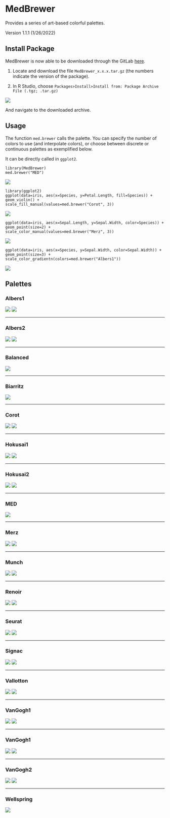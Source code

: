 
# MedBrewer

Provides a series of art-based colorful palettes.

Version 1.1.1 (1/26/2022)

## Install Package
MedBrewer is now able to be downloaded through the GitLab [here](https://gitlab.com/bioinformatics-inem/r-custom-packages/MedBrewer).

1. Locate and download the file `MedBrewer_x.x.x.tar.gz` (the numbers indicate the version of the package).

2. In R Studio, choose `Packages>Install>Install from: Package Archive File (.tgz; .tar.gz)` 

![](src/install-from-file.jpg)

And navigate to the downloaded archive.

## Usage

The function `med.brewer` calls the palette. You can specify the number of colors to use (and interpolate colors), or choose between discrete or continuous palettes as exemplified below.

It can be directly called in `ggplot2`. 

```{r}
library(MedBrewer)
med.brewer("MED")
```
![](palettes/med.jpeg)

```{r}
library(ggplot2)
ggplot(data=iris, aes(x=Species, y=Petal.Length, fill=Species)) +
geom_violin() +
scale_fill_manual(values=med.brewer("Corot", 3))
```
![](src/example1.jpeg)

```{r}
ggplot(data=iris, aes(x=Sepal.Length, y=Sepal.Width, color=Species)) +
geom_point(size=2) +
scale_color_manual(values=med.brewer("Merz", 3))
```
![](src/example2.jpeg)

```{r}
ggplot(data=iris, aes(x=Species, y=Sepal.Width, color=Sepal.Width)) +
geom_point(size=3) +
scale_color_gradientn(colors=med.brewer("Albers1"))
```
![](src/example3.jpeg)

## Palettes

### Albers1

![](palettes/albers1-source.jpeg) 
![](palettes/albers1.jpeg)

--- 

### Albers2

![](palettes/albers2-source.jpeg)
![](palettes/albers2.jpeg)

--- 

### Balanced

![](palettes/balanced.jpeg)

--- 

### Biarritz

![](palettes/biarritz.jpeg)

--- 

### Corot

![](palettes/corot-source.jpeg)
![](palettes/corot.jpeg)

--- 

### Hokusai1

![](palettes/hokusai1-source.jpeg)
![](palettes/hokusai1.jpeg)

--- 

### Hokusai2

![](palettes/hokusai2-source.jpeg)
![](palettes/hokusai2.jpeg)

--- 

### MED

![](palettes/med.jpeg)

--- 

### Merz

![](palettes/merz-source.jpeg)
![](palettes/merz.jpeg)

--- 

### Munch

![](palettes/munch-source.jpeg)
![](palettes/munch.jpeg)

--- 

### Renoir

![](palettes/renoir-source.jpeg)
![](palettes/renoir.jpeg)

--- 

### Seurat

![](palettes/seurat-source.jpeg)
![](palettes/seurat.jpeg)

--- 

### Signac

![](palettes/signac-source.jpeg)
![](palettes/signac.jpeg)

--- 

### Vallotton

![](palettes/vallotton-source.jpeg)
![](palettes/vallotton.jpeg)

--- 

### VanGogh1

![](palettes/vangogh1-source.jpeg)
![](palettes/vangogh1.jpeg)

--- 

### VanGogh1

![](palettes/vangogh1-source.jpeg)
![](palettes/vangogh1.jpeg)

--- 
### VanGogh2

![](palettes/vangogh2-source.jpeg)
![](palettes/vangogh2.jpeg)

--- 

### Wellspring

![](palettes/wellspring.jpeg)






